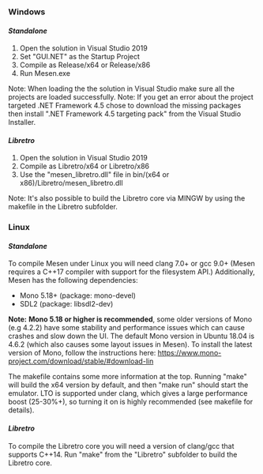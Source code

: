 ### Windows

#### *Standalone*

1) Open the solution in Visual Studio 2019
2) Set "GUI.NET" as the Startup Project
3) Compile as Release/x64 or Release/x86
4) Run Mesen.exe

Note: When loading the the solution in Visual Studio make sure all the projects are loaded successfully.
Note: If you get an error about the project targeted .NET Framework 4.5 chose to download the missing packages then install ".NET Framework 4.5 targeting pack" from the Visual Studio Installer.

#### *Libretro*

1) Open the solution in Visual Studio 2019
2) Compile as Libretro/x64 or Libretro/x86
3) Use the "mesen_libretro.dll" file in bin/(x64 or x86)/Libretro/mesen_libretro.dll

Note: It's also possible to build the Libretro core via MINGW by using the makefile in the Libretro subfolder.

### Linux

#### *Standalone*

To compile Mesen under Linux you will need clang 7.0+ or gcc 9.0+ (Mesen requires a C++17 compiler with support for the filesystem API.) Additionally, Mesen has the following dependencies:

* Mono 5.18+  (package: mono-devel) 
* SDL2  (package: libsdl2-dev)

**Note:** **Mono 5.18 or higher is recommended**, some older versions of Mono (e.g 4.2.2) have some stability and performance issues which can cause crashes and slow down the UI.
The default Mono version in Ubuntu 18.04 is 4.6.2 (which also causes some layout issues in Mesen).  To install the latest version of Mono, follow the instructions here: https://www.mono-project.com/download/stable/#download-lin

The makefile contains some more information at the top.  Running "make" will build the x64 version by default, and then "make run" should start the emulator.
LTO is supported under clang, which gives a large performance boost (25-30%+), so turning it on is highly recommended (see makefile for details).

#### *Libretro*

To compile the Libretro core you will need a version of clang/gcc that supports C++14.
Run "make" from the "Libretro" subfolder to build the Libretro core.
